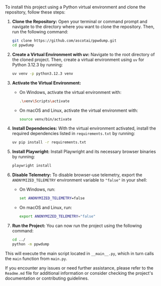 To install this project using a Python virtual environment and clone the repository, follow these steps:

1. **Clone the Repository:**
   Open your terminal or command prompt and navigate to the directory where you want to clone the repository. Then, run the following command:
   ```bash
   git clone https://github.com/ascotai/ppwdump.git
   cd ppwdump
   ```

2. **Create a Virtual Environment with uv:**
   Navigate to the root directory of the cloned project. Then, create a virtual environment using `uv` for Python 3.12.3 by running:
   ```bash
   uv venv -p python3.12.3 venv
   ```

3. **Activate the Virtual Environment:**
   - On Windows, activate the virtual environment with:
     ```bash
     .\venv\Scripts\activate
     ```
   - On macOS and Linux, activate the virtual environment with:
     ```bash
     source venv/bin/activate
     ```

4. **Install Dependencies:**
   With the virtual environment activated, install the required dependencies listed in `requirements.txt` by running:
   ```bash
   uv pip install -r requirements.txt
   ```

5. **Install Playwright:**
   Install Playwright and its necessary browser binaries by running:
   ```bash
   playwright install
   ```

6. **Disable Telemetry:**
   To disable browser-use telemetry, export the `ANONYMIZED_TELEMETRY` environment variable to `"false"` in your shell:
   - On Windows, run:
     ```cmd
     set ANONYMIZED_TELEMETRY=false
     ```
   - On macOS and Linux, run:
     ```bash
     export ANONYMIZED_TELEMETRY="false"
     ```

7. **Run the Project:**
   You can now run the project using the following command:
   ```bash
   cd ../
   python -m ppwdump
   ```

This will execute the main script located in `__main__.py`, which in turn calls the `main` function from `main.py`.

If you encounter any issues or need further assistance, please refer to the `Readme.md` file for additional information or consider checking the project's documentation or contributing guidelines.